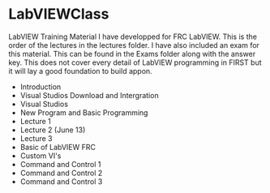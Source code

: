 # LabVIEWClass
LabVIEW Training Material I have developped for FRC LabVIEW. This is the order of the lectures in the lectures folder. I have also included an exam for this material. This can be found in the Exams folder along with the answer key. This does not cover every detail of LabVIEW programming in FIRST but it will lay a good foundation to build appon. 

-  Introduction
-  Visual Studios Download and Intergration
-  Visual Studios
-  New Program and Basic Programming
-  Lecture 1
-  Lecture 2 (June 13)
-  Lecture 3
-  Basic of LabVIEW FRC
-  Custom VI's
-  Command and Control 1
-  Command and Control 2
-  Command and Control 3
